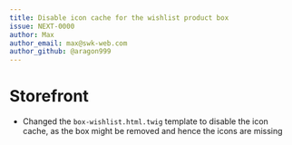 ```yaml
---
title: Disable icon cache for the wishlist product box
issue: NEXT-0000
author: Max
author_email: max@swk-web.com
author_github: @aragon999
---
```

# Storefront
* Changed the `box-wishlist.html.twig` template to disable the icon cache, as the box might be removed and hence the icons are missing
